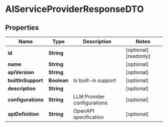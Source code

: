 

# AIServiceProviderResponseDTO

## Properties

Name | Type | Description | Notes
------------ | ------------- | ------------- | -------------
**id** | **String** |  |  [optional] [readonly]
**name** | **String** |  |  [optional]
**apiVersion** | **String** |  |  [optional]
**builtInSupport** | **Boolean** | Is built-in support |  [optional]
**description** | **String** |  |  [optional]
**configurations** | **String** | LLM Provider configurations |  [optional]
**apiDefinition** | **String** | OpenAPI specification |  [optional]



